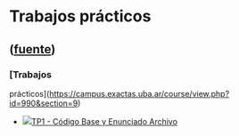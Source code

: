 # Trabajos prácticos
([fuente](https://campus.exactas.uba.ar/course/view.php?id=990&section=9))
---
### [Trabajos
prácticos](https://campus.exactas.uba.ar/course/view.php?id=990&section=9)

  - [![ ](https://campus.exactas.uba.ar/theme/image.php/aardvark/core/1524752928/f/archive-24)TP1 - Código Base y Enunciado Archivo](https://campus.exactas.uba.ar/mod/resource/view.php?id=60290)

